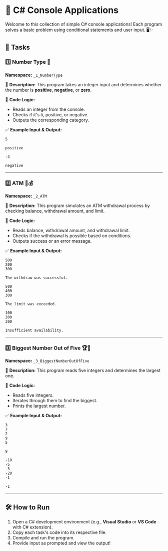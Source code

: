 # 🚀 C# Console Applications

Welcome to this collection of simple C# console applications! Each program solves a basic problem using conditional statements and user input. 🖥️✨

## 📌 Tasks

### 1️⃣ Number Type 🔢
**Namespace:** `_1_NumberType`

📌 **Description:**
This program takes an integer input and determines whether the number is **positive**, **negative**, or **zero**.

📜 **Code Logic:**
- Reads an integer from the console.
- Checks if it's `0`, positive, or negative.
- Outputs the corresponding category.

✅ **Example Input & Output:**
```
5
```
```
positive
```

```
-3
```
```
negative
```

---

### 2️⃣ ATM 🏧💰
**Namespace:** `_2_ATM`

📌 **Description:**
This program simulates an ATM withdrawal process by checking balance, withdrawal amount, and limit.

📜 **Code Logic:**
- Reads balance, withdrawal amount, and withdrawal limit.
- Checks if the withdrawal is possible based on conditions.
- Outputs success or an error message.

✅ **Example Input & Output:**
```
500
200
300
```
```
The withdraw was successful.
```

```
500
400
300
```
```
The limit was exceeded.
```

```
100
200
300
```
```
Insufficient availability.
```

---

### 3️⃣ Biggest Number Out of Five 🏆🔢
**Namespace:** `_3_BiggestNumberOutOfFive`

📌 **Description:**
This program reads five integers and determines the largest one.

📜 **Code Logic:**
- Reads five integers.
- Iterates through them to find the biggest.
- Prints the largest number.

✅ **Example Input & Output:**
```
3
7
2
9
5
```
```
9
```

```
-10
-5
-3
-20
-1
```
```
-1
```

---

## 🛠️ How to Run
1. Open a C# development environment (e.g., **Visual Studio** or **VS Code** with C# extension).
2. Copy each task's code into its respective file.
3. Compile and run the program.
4. Provide input as prompted and view the output!
